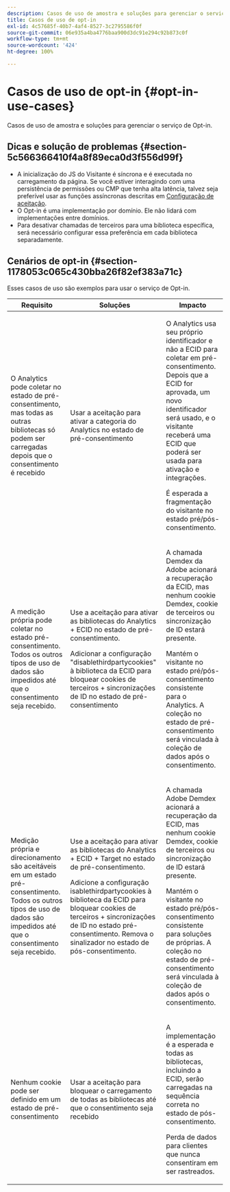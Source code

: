 ```yaml
---
description: Casos de uso de amostra e soluções para gerenciar o serviço de Opt-in.
title: Casos de uso de opt-in
exl-id: 4c57685f-40b7-4af4-8527-3c2795586f0f
source-git-commit: 06e935a4ba4776baa900d3dc91e294c92b873c0f
workflow-type: tm+mt
source-wordcount: '424'
ht-degree: 100%

---
```


# Casos de uso de opt-in {#opt-in-use-cases}

Casos de uso de amostra e soluções para gerenciar o serviço de Opt-in.

## Dicas e solução de problemas {#section-5c566366410f4a8f89eca0d3f556d99f}

* A inicialização do JS do Visitante é síncrona e é executada no carregamento da página. Se você estiver interagindo com uma persistência de permissões ou CMP que tenha alta latência, talvez seja preferível usar as funções assíncronas descritas em [Configuração de aceitação](../../implementation-guides/opt-in-service/getting-started.md#section-cf9ab638780141c9b62dc57cf00b7047).
* O Opt-in é uma implementação por domínio. Ele não lidará com implementações entre domínios.
* Para desativar chamadas de terceiros para uma biblioteca específica, será necessário configurar essa preferência em cada biblioteca separadamente.

## Cenários de opt-in {#section-1178053c065c430bba26f82ef383a71c}

Esses casos de uso são exemplos para usar o serviço de Opt-in.

<table id="table_83C85343611344D8A8315157C1B4240F"> 
 <thead> 
  <tr> 
   <th colname="col1" class="entry"> Requisito </th> 
   <th colname="col2" class="entry"> Soluções </th> 
   <th colname="col3" class="entry"> Impacto </th> 
  </tr>
 </thead>
 <tbody> 
  <tr> 
   <td colname="col1"> <p>O Analytics pode coletar no estado de pré-consentimento, mas todas as outras bibliotecas só podem ser carregadas depois que o consentimento é recebido </p> </td> 
   <td colname="col2"> <p>Usar a aceitação para ativar a categoria do Analytics no estado de pré-consentimento </p> </td> 
   <td colname="col3"> <p>O Analytics usa seu próprio identificador e não a ECID para coletar em pré-consentimento. Depois que a ECID for aprovada, um novo identificador será usado, e o visitante receberá uma ECID que poderá ser usada para ativação e integrações. </p> <p>É esperada a fragmentação do visitante no estado pré/pós-consentimento. </p> </td> 
  </tr> 
  <tr> 
   <td colname="col1"> <p>A medição própria pode coletar no estado pré-consentimento. Todos os outros tipos de uso de dados são impedidos até que o consentimento seja recebido. </p> </td> 
   <td colname="col2"> <p>Use a aceitação para ativar as bibliotecas do Analytics + ECID no estado de pré-consentimento. </p> <p>Adicionar a configuração "disablethirdpartycookies" à biblioteca da ECID para bloquear cookies de terceiros + sincronizações de ID no estado de pré-consentimento </p> </td> 
   <td colname="col3"> <p>A chamada Demdex da Adobe acionará a recuperação da ECID, mas nenhum cookie Demdex, cookie de terceiros ou sincronização de ID estará presente. </p> <p>Mantém o visitante no estado pré/pós-consentimento consistente para o Analytics. A coleção no estado de pré-consentimento será vinculada à coleção de dados após o consentimento. </p> </td> 
  </tr> 
  <tr> 
   <td colname="col1"> <p>Medição própria e direcionamento são aceitáveis em um estado pré-consentimento. Todos os outros tipos de uso de dados são impedidos até que o consentimento seja recebido. </p> </td> 
   <td colname="col2"> <p>Use a aceitação para ativar as bibliotecas do Analytics + ECID + Target no estado de pré-consentimento. </p> <p>Adicione a configuração <span class="codeph">isablethirdpartycookies</span> à biblioteca da ECID para bloquear cookies de terceiros + sincronizações de ID no estado pré-consentimento. Remova o sinalizador no estado de pós-consentimento. </p> </td> 
   <td colname="col3"> <p>A chamada Adobe Demdex acionará a recuperação da ECID, mas nenhum cookie Demdex, cookie de terceiros ou sincronização de ID estará presente. </p> <p>Mantém o visitante no estado pré/pós-consentimento consistente para soluções de próprias. A coleção no estado de pré-consentimento será vinculada à coleção de dados após o consentimento. </p> </td> 
  </tr> 
  <tr> 
   <td colname="col1"> <p>Nenhum cookie pode ser definido em um estado de pré-consentimento </p> </td> 
   <td colname="col2"> <p>Usar a aceitação para bloquear o carregamento de todas as bibliotecas até que o consentimento seja recebido </p> </td> 
   <td colname="col3"> <p>A implementação é a esperada e todas as bibliotecas, incluindo a ECID, serão carregadas na sequência correta no estado de pós-consentimento. </p> <p>Perda de dados para clientes que nunca consentiram em ser rastreados. </p> </td> 
  </tr> 
 </tbody> 
</table>
